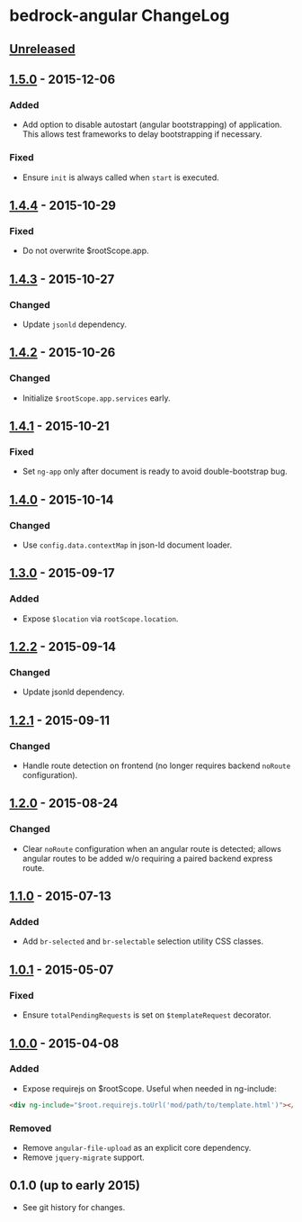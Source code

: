 # bedrock-angular ChangeLog

## [Unreleased]

## [1.5.0] - 2015-12-06

### Added
- Add option to disable autostart (angular bootstrapping) of application. This
  allows test frameworks to delay bootstrapping if necessary.

### Fixed
- Ensure `init` is always called when `start` is executed.

## [1.4.4] - 2015-10-29

### Fixed
- Do not overwrite $rootScope.app.

## [1.4.3] - 2015-10-27

### Changed
- Update `jsonld` dependency.

## [1.4.2] - 2015-10-26

### Changed
- Initialize `$rootScope.app.services` early.

## [1.4.1] - 2015-10-21

### Fixed
- Set `ng-app` only after document is ready to avoid double-bootstrap bug.

## [1.4.0] - 2015-10-14

### Changed
- Use `config.data.contextMap` in json-ld document loader.

## [1.3.0] - 2015-09-17

### Added
- Expose `$location` via `rootScope.location`.

## [1.2.2] - 2015-09-14

### Changed
- Update jsonld dependency.

## [1.2.1] - 2015-09-11

### Changed
- Handle route detection on frontend (no longer requires backend `noRoute`
  configuration).

## [1.2.0] - 2015-08-24

### Changed
- Clear `noRoute` configuration when an angular route is detected; allows
  angular routes to be added w/o requiring a paired backend express route.

## [1.1.0] - 2015-07-13

### Added
- Add `br-selected` and `br-selectable` selection utility CSS classes.

## [1.0.1] - 2015-05-07

### Fixed
- Ensure `totalPendingRequests` is set on `$templateRequest` decorator.

## [1.0.0] - 2015-04-08

### Added
- Expose requirejs on $rootScope. Useful when needed in ng-include:
```html
<div ng-include="$root.requirejs.toUrl('mod/path/to/template.html')"></div>
```

### Removed
- Remove `angular-file-upload` as an explicit core dependency.
- Remove `jquery-migrate` support.

## 0.1.0 (up to early 2015)

- See git history for changes.

[Unreleased]: https://github.com/digitalbazaar/bedrock-angular/compare/1.5.0...HEAD
[1.5.0]: https://github.com/digitalbazaar/bedrock-angular/compare/1.4.4...1.5.0
[1.4.4]: https://github.com/digitalbazaar/bedrock-angular/compare/1.4.3...1.4.4
[1.4.3]: https://github.com/digitalbazaar/bedrock-angular/compare/1.4.2...1.4.3
[1.4.2]: https://github.com/digitalbazaar/bedrock-angular/compare/1.4.1...1.4.2
[1.4.1]: https://github.com/digitalbazaar/bedrock-angular/compare/1.4.0...1.4.1
[1.4.0]: https://github.com/digitalbazaar/bedrock-angular/compare/1.3.0...1.4.0
[1.3.0]: https://github.com/digitalbazaar/bedrock-angular/compare/1.2.2...1.3.0
[1.2.2]: https://github.com/digitalbazaar/bedrock-angular/compare/1.2.1...1.2.2
[1.2.1]: https://github.com/digitalbazaar/bedrock-angular/compare/1.2.0...1.2.1
[1.2.0]: https://github.com/digitalbazaar/bedrock-angular/compare/1.1.0...1.2.0
[1.1.0]: https://github.com/digitalbazaar/bedrock-angular/compare/1.0.1...1.1.0
[1.0.1]: https://github.com/digitalbazaar/bedrock-angular/compare/1.0.0...1.0.1
[1.0.0]: https://github.com/digitalbazaar/bedrock-angular/compare/0.1.0...1.0.0
